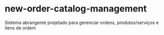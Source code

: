 # new-order-catalog-management
Sistema abrangente projetado para gerenciar ordens, produtos/serviços e itens de ordem
